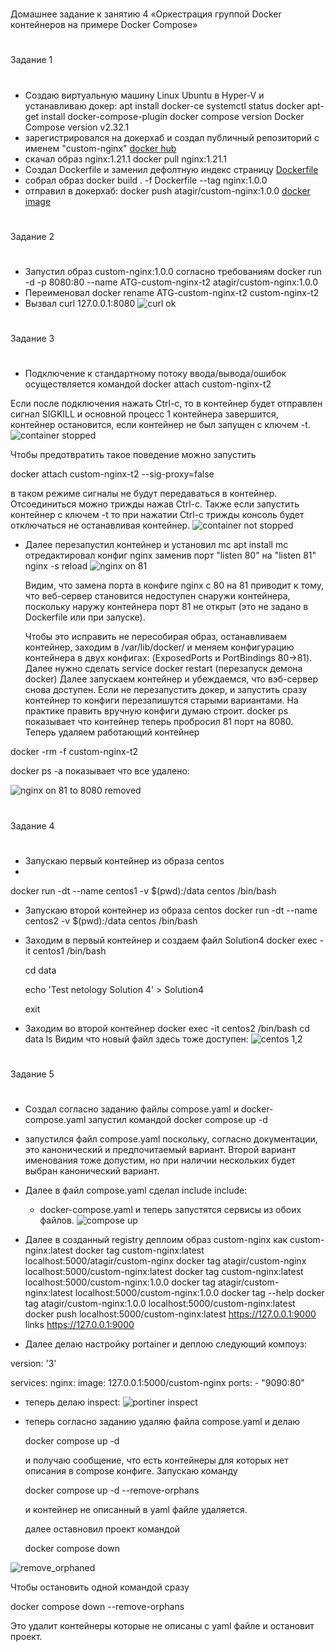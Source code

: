 #
Домашнее задание к занятию 4 «Оркестрация группой Docker контейнеров на примере Docker Compose»
#
Задание 1
#
* Создаю виртуальную машину Linux Ubuntu в Hyper-V и устанавливаю докер:
apt install docker-ce
systemctl status docker
apt-get install docker-compose-plugin
docker compose version
Docker Compose version v2.32.1
* зарегистрировался на докерхаб и создал публичный репозиторий с именем "custom-nginx"
[docker hub](https://hub.docker.com/repository/docker/atagir/custom-nginx/general)
* скачал образ nginx:1.21.1
  docker pull nginx:1.21.1
* Создал Dockerfile и заменил дефолтную индекс страницу 
[Dockerfile](https://github.com/A-Tagir/netology/blob/main/Dockerfile)
* собрал образ 
  docker build . -f Dockerfile --tag nginx:1.0.0
* отправил в докерхаб:
docker push atagir/custom-nginx:1.0.0
[docker image](https://hub.docker.com/repository/docker/atagir/custom-nginx/general)
#
Задание 2
#
* Запустил образ custom-nginx:1.0.0 согласно требованиям
  docker run -d -p 8080:80 --name ATG-custom-nginx-t2 atagir/custom-nginx:1.0.0  
* Переименовал
  docker rename ATG-custom-nginx-t2 custom-nginx-t2
* Вызвал curl 127.0.0.1:8080
![curl ok](https://github.com/A-Tagir/netology/blob/main/Homework4_custom-nginx.jpg)
#
Задание 3
#
* Подключение к стандартному потоку ввода/вывода/ошибок осуществляется командой
docker attach custom-nginx-t2

Если после подключения нажать Ctrl-c, то в контейнер будет отправлен сигнал SIGKILL
и основной процесс 1 контейнера завершится, контейнер остановится, если контейнер
не был запущен с ключем -t.
![container stopped](https://github.com/A-Tagir/netology/blob/main/Homework4_custom-nginx_attach_stop.jpg)

Чтобы предотвратить такое поведение можно запустить

docker attach custom-nginx-t2 --sig-proxy=false

в таком режиме сигналы не будут передаваться в контейнер.
Отсоединиться можно трижды нажав Ctrl-c.
Также если запустить контейнер с ключем -t то при нажатии Ctrl-c трижды консоль будет
отключаться не останавливая контейнер.
![container not stopped](https://github.com/A-Tagir/netology/blob/main/Homework4_custom-nginx_attach_not_stopped.jpg)

* Далее перезапустил контейнер и установил mc
  apt install mc
  отредактировал конфиг nginx заменив порт "listen 80" на "listen 81"
  nginx -s reload
![nginx on 81](https://github.com/A-Tagir/netology/blob/main/Homework4_custom-nginx_1.jpg)

  Видим, что замена порта в конфиге nginx с 80 на 81 приводит к тому, что веб-сервер становится
  недоступен снаружи контейнера, поскольку наружу контейнера порт 81 не открыт
  (это не задано в Dockerfile или при запуске).

  Чтобы это исправить не пересобирая образ, останавливаем контейнер,
заходим в /var/lib/docker/ и меняем конфигурацию контейнера в двух конфигах:
(ExposedPorts и PortBindings 80->81).
Далее нужно сделать service docker restart (перезапуск демона docker)
Далее запускаем контейнер и убеждаемся, что вэб-сервер снова доступен. Если не перезапустить 
докер, и запустить сразу контейнер то конфиги перезапишутся старыми вариантами.
На практике править вручную конфиги думаю строит.
docker ps показывает что контейнер теперь пробросил 81 порт на 8080.
Теперь удаляем работающий контейнер

docker -rm -f custom-nginx-t2

docker ps -a показывает что все удалено:

![nginx on 81 to 8080 removed](https://github.com/A-Tagir/netology/blob/main/Homework4_custom-nginx_2.jpg)
#
Задание 4
#
* Запускаю первый контейнер из образа centos
* 
docker run -dt --name centos1 -v $(pwd):/data centos /bin/bash

* Запускаю второй контейнер из образа centos
  docker run -dt --name centos2 -v $(pwd):/data centos /bin/bash
* Заходим в первый контейнер и создаем файл Solution4
  docker exec -it centos1 /bin/bash
  
  cd data

  echo 'Test netology Solution 4' > Solution4

  exit

* Заходим во второй контейнер
  docker exec -it centos2 /bin/bash
  cd data
  ls
Видим что новый файл здесь тоже доступен:
![centos 1,2](https://github.com/A-Tagir/netology/blob/main/Homework4_CENTOS_volume.jpg)

#
Задание 5
#
* Создал согласно заданию файлы compose.yaml и docker-compose.yaml
  запустил командой
  docker compose up -d
* запустился файл compose.yaml поскольку, согласно документации,
это канонический и предпочитаемый вариант. Второй вариант именования тоже допустим,
но при наличии нескольких будет выбран канонический вариант.
* Далее в файл compose.yaml сделал include
  include:
    - docker-compose.yaml
и теперь запустятся сервисы из обоих файлов.
![compose up](https://github.com/A-Tagir/netology/blob/main/Homework4_Compose_1.jpg)

* Далее в созданный registry деплоим образ custom-nginx как custom-nginx:latest
  docker tag custom-nginx:latest localhost:5000/atagir/custom-nginx
docker tag atagir/custom-nginx localhost:5000/custom-nginx:latest
docker tag custom-nginx:latest localhost:5000/custom-nginx:1.0.0
docker tag atagir/custom-nginx:latest localhost:5000/custom-nginx:1.0.0
docker tag --help
docker tag atagir/custom-nginx:1.0.0 localhost:5000/custom-nginx:latest
docker push localhost:5000/custom-nginx:latest
https://127.0.0.1:9000
links https://127.0.0.1:9000
* Далее делаю настройку portainer и деплою следующий компоуз:

version: '3'

services:
  nginx:
    image: 127.0.0.1:5000/custom-nginx
    ports:
      - "9090:80"
* теперь делаю inspect:
![portiner inspect](https://github.com/A-Tagir/netology/blob/main/Homework4_Portainer6.jpg)

* теперь согласно заданию удаляю файла compose.yaml и делаю
  
  docker compose up -d
  
  и получаю сообщение, что есть контейнеры для которых нет описания в compose конфиге.
  Запускаю команду 
  
  docker compose up -d --remove-orphans
  
  и контейнер не описанный в yaml файле удаляется.
  
  далее оставновил проект командой 
  
  docker compose down

![remove_orphaned](https://github.com/A-Tagir/netology/blob/main/Homework4_Compose7.jpg)

Чтобы остановить одной командой сразу

 docker compose down --remove-orphans

Это удалит контейнеры которые не описаны с yaml файле и остановит проект.


